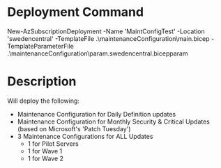 # Deployment Command
New-AzSubscriptionDeployment -Name 'MaintConfigTest' -Location 'swedencentral' -TemplateFile .\maintenanceConfiguration\main.bicep -TemplateParameterFile .\maintenanceConfiguration\param.swedencentral.bicepparam

# Description
Will deploy the following: 
- Maintenance Configuration for Daily Definition updates
- Maintenance Configuration for Monthly Security & Critical Updates (based on Microsoft's 'Patch Tuesday')
- 3 Maintenance Configurations for ALL Updates 
    - 1 for Pilot Servers 
    - 1 for Wave 1
    - 1 for Wave 2